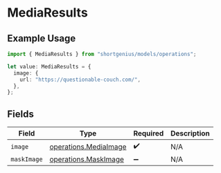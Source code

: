 # MediaResults

## Example Usage

```typescript
import { MediaResults } from "shortgenius/models/operations";

let value: MediaResults = {
  image: {
    url: "https://questionable-couch.com/",
  },
};
```

## Fields

| Field                                                          | Type                                                           | Required                                                       | Description                                                    |
| -------------------------------------------------------------- | -------------------------------------------------------------- | -------------------------------------------------------------- | -------------------------------------------------------------- |
| `image`                                                        | [operations.MediaImage](../../models/operations/mediaimage.md) | :heavy_check_mark:                                             | N/A                                                            |
| `maskImage`                                                    | [operations.MaskImage](../../models/operations/maskimage.md)   | :heavy_minus_sign:                                             | N/A                                                            |